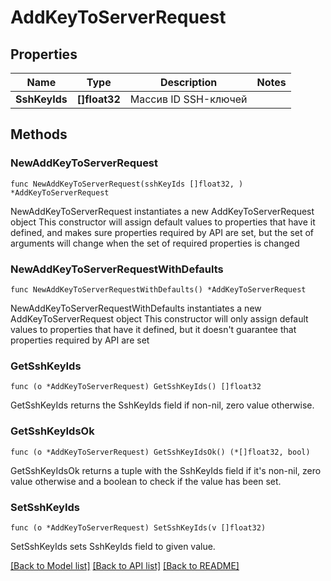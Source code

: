 # AddKeyToServerRequest

## Properties

Name | Type | Description | Notes
------------ | ------------- | ------------- | -------------
**SshKeyIds** | **[]float32** | Массив ID SSH-ключей | 

## Methods

### NewAddKeyToServerRequest

`func NewAddKeyToServerRequest(sshKeyIds []float32, ) *AddKeyToServerRequest`

NewAddKeyToServerRequest instantiates a new AddKeyToServerRequest object
This constructor will assign default values to properties that have it defined,
and makes sure properties required by API are set, but the set of arguments
will change when the set of required properties is changed

### NewAddKeyToServerRequestWithDefaults

`func NewAddKeyToServerRequestWithDefaults() *AddKeyToServerRequest`

NewAddKeyToServerRequestWithDefaults instantiates a new AddKeyToServerRequest object
This constructor will only assign default values to properties that have it defined,
but it doesn't guarantee that properties required by API are set

### GetSshKeyIds

`func (o *AddKeyToServerRequest) GetSshKeyIds() []float32`

GetSshKeyIds returns the SshKeyIds field if non-nil, zero value otherwise.

### GetSshKeyIdsOk

`func (o *AddKeyToServerRequest) GetSshKeyIdsOk() (*[]float32, bool)`

GetSshKeyIdsOk returns a tuple with the SshKeyIds field if it's non-nil, zero value otherwise
and a boolean to check if the value has been set.

### SetSshKeyIds

`func (o *AddKeyToServerRequest) SetSshKeyIds(v []float32)`

SetSshKeyIds sets SshKeyIds field to given value.



[[Back to Model list]](../README.md#documentation-for-models) [[Back to API list]](../README.md#documentation-for-api-endpoints) [[Back to README]](../README.md)



